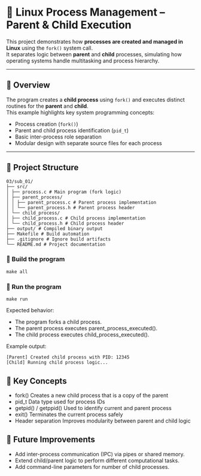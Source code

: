 # 🧩 Linux Process Management – Parent & Child Execution

This project demonstrates how **processes are created and managed in Linux** using the `fork()` system call.  
It separates logic between **parent** and **child** processes, simulating how operating systems handle multitasking and process hierarchy.

---

## 📙 Overview

The program creates a **child process** using `fork()` and executes distinct routines for the **parent** and **child**.  
This example highlights key system programming concepts:

- Process creation (`fork()`)
- Parent and child process identification (`pid_t`)
- Basic inter-process role separation
- Modular design with separate source files for each process

---

## 📁 Project Structure

```
03/sub_01/
├── src/
│ ├── process.c # Main program (fork logic)
│ ├── parent_process/
│ │ ├── parent_process.c # Parent process implementation
│ │ └── parent_process.h # Parent process header
│ └── child_process/
│ ├── child_process.c # Child process implementation
│ └── child_process.h # Child process header
├── output/ # Compiled binary output
├── Makefile # Build automation
├── .gitignore # Ignore build artifacts
└── README.md # Project documentation
```

### 🔹 Build the program

```
make all
```

### 🔹 Run the program

```
make run
```

Expected behavior:
- The program forks a child process.
- The parent process executes parent_process_executed().
- The child process executes child_process_executed().

Example output:

```
[Parent] Created child process with PID: 12345
[Child] Running child process logic...
```

## 🧠 Key Concepts
- fork()	Creates a new child process that is a copy of the parent
- pid_t	Data type used for process IDs
- getpid() / getppid()	Used to identify current and parent process
- exit()	Terminates the current process safely
- Header separation	Improves modularity between parent and child logic

## 🚀 Future Improvements
- Add inter-process communication (IPC) via pipes or shared memory.
- Extend child/parent logic to perform different computational tasks.
- Add command-line parameters for number of child processes.
